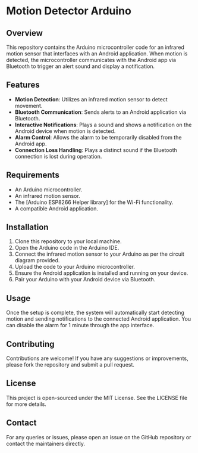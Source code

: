 # Motion Detector Arduino

## Overview
This repository contains the Arduino microcontroller code for an infrared motion sensor that interfaces with an Android application. When motion is detected, the microcontroller communicates with the Android app via Bluetooth to trigger an alert sound and display a notification.

## Features
- **Motion Detection**: Utilizes an infrared motion sensor to detect movement.
- **Bluetooth Communication**: Sends alerts to an Android application via Bluetooth.
- **Interactive Notifications**: Plays a sound and shows a notification on the Android device when motion is detected.
- **Alarm Control**: Allows the alarm to be temporarily disabled from the Android app.
- **Connection Loss Handling**: Plays a distinct sound if the Bluetooth connection is lost during operation.

## Requirements
- An Arduino microcontroller.
- An infrared motion sensor.
- The [Arduino ESP8266 Helper library] for the Wi-Fi functionality.
- A compatible Android application.

## Installation
1. Clone this repository to your local machine.
2. Open the Arduino code in the Arduino IDE.
3. Connect the infrared motion sensor to your Arduino as per the circuit diagram provided.
4. Upload the code to your Arduino microcontroller.
5. Ensure the Android application is installed and running on your device.
6. Pair your Arduino with your Android device via Bluetooth.

## Usage
Once the setup is complete, the system will automatically start detecting motion and sending notifications to the connected Android application. You can disable the alarm for 1 minute through the app interface.

## Contributing
Contributions are welcome! If you have any suggestions or improvements, please fork the repository and submit a pull request.

## License
This project is open-sourced under the MIT License. See the LICENSE file for more details.

## Contact
For any queries or issues, please open an issue on the GitHub repository or contact the maintainers directly.
